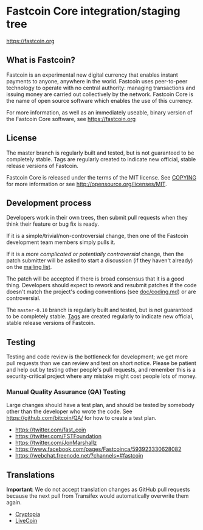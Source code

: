Fastcoin Core integration/staging tree
=====================================

https://fastcoin.org

What is Fastcoin?
----------------

Fastcoin is an experimental new digital currency that enables instant payments to
anyone, anywhere in the world. Fastcoin uses peer-to-peer technology to operate
with no central authority: managing transactions and issuing money are carried
out collectively by the network. Fastcoin Core is the name of open source
software which enables the use of this currency.

For more information, as well as an immediately useable, binary version of
the Fastcoin Core software, see https://fastcoin.org

License
-------

The master branch is regularly built and tested, but is not guaranteed
to be completely stable. Tags are regularly created to indicate new
official, stable release versions of Fastcoin.

Fastcoin Core is released under the terms of the MIT license. See [COPYING](COPYING) for more
information or see http://opensource.org/licenses/MIT.


Development process
-------------------

Developers work in their own trees, then submit pull requests when they think
their feature or bug fix is ready.

If it is a simple/trivial/non-controversial change, then one of the Fastcoin
development team members simply pulls it.

If it is a *more complicated or potentially controversial* change, then the patch
submitter will be asked to start a discussion (if they haven't already) on the
[mailing list](https://groups.google.com/forum/#!forum/fastcoin-dev).

The patch will be accepted if there is broad consensus that it is a good thing.
Developers should expect to rework and resubmit patches if the code doesn't
match the project's coding conventions (see [doc/coding.md](doc/coding.md)) or are
controversial.

The `master-0.10` branch is regularly built and tested, but is not guaranteed to be
completely stable. [Tags](https://github.com/fastcoin-project/fastcoin/tags) are created
regularly to indicate new official, stable release versions of Fastcoin.

Testing
-------

Testing and code review is the bottleneck for development; we get more pull
requests than we can review and test on short notice. Please be patient and help out by testing
other people's pull requests, and remember this is a security-critical project where any mistake might cost people
lots of money.

### Manual Quality Assurance (QA) Testing

Large changes should have a test plan, and should be tested by somebody other
than the developer who wrote the code.
See https://github.com/bitcoin/QA/ for how to create a test plan.

* https://twitter.com/fast_coin
* https://twitter.com/FSTFoundation
* https://twitter.com/JonMarshallz
* https://www.facebook.com/pages/Fastcoinca/593923330628082
* https://webchat.freenode.net/?channels=#fastcoin



Translations
------------


**Important**: We do not accept translation changes as GitHub pull requests because the next
pull from Transifex would automatically overwrite them again.

* [Cryptopia](https://www.cryptopia.co.nz/Exchange?market=FST_BTC)
* [LiveCoin](https://www.livecoin.net/)

